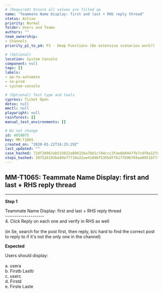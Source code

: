 ```yaml
---
# (Required) Ensure all values are filled up
name: "Teammate Name Display: first and last + RHS reply thread"
status: Active
priority: Normal
folder: Users and Teams
authors: ""
team_ownership: 
- Channels
priority_p1_to_p4: P3 - Deep Functions (Do extensive scenarios work?)

# (Optional)
location: System Console
component: null
tags: []
labels: 
- qa-to-automate
- se-prod
- system-console

# (Optional) Test type and tools
cypress: Ticket Open
detox: null
mmctl: null
playwright: null
rainforest: []
manual_test_environments: []

# Do not change
id: 4058075
key: MM-T1065
created_on: "2020-01-22T16:25:29Z"
last_updated: ""
case_hashed: 72df28963ab533922a896156a7b81c7d4ccc3fae6b0447fb7cdf0a12fe166924de07abcd6472a1fc65ca3c87609e616b
steps_hashed: 287526193be89e77719a22ae4189bf535bdff61f7b96769aa9951bf732e588a572ab52d0a882aa0d2f2cc6bc40562b61
---
```


<!-- (Auto-generated) Based on frontmatter's "key" and "name" -->

## MM-T1065: Teammate Name Display: first and last + RHS reply thread

---

**Step 1**

Teammate Name Display: first and last + RHS reply thread\
\--------------------\
4\. Click Reply on each one and verify in RHS as well\
\
(in Se, search for the post first, then reply, b/c hard to find the correct post to reply to if it's not the only one in the channel)

**Expected**

Users should display:\
\
a. usera\
b. Firstb Lastb\
c. userc\
d. Firstd\
e. Firste Laste
